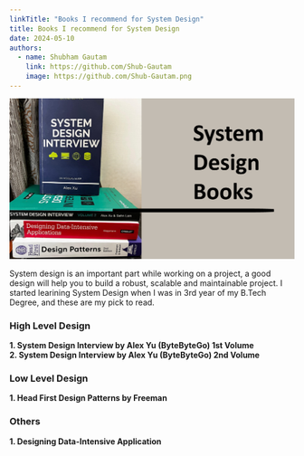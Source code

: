 ```yaml
---
linkTitle: "Books I recommend for System Design"
title: Books I recommend for System Design
date: 2024-05-10
authors:
  - name: Shubham Gautam
    link: https://github.com/Shub-Gautam
    image: https://github.com/Shub-Gautam.png
---
```



![alt text](<WhatsApp Image 2024-06-12 at 12.08.47 AM.jpeg>)

System design is an important part while working on a project, a good design will help you to build a robust, scalable and maintainable project. I started learining System Design when I was in 3rd year of my B.Tech Degree, and these are my pick to read.

### High Level Design

  **1. System Design Interview by Alex Yu (ByteByteGo) 1st Volume** <br>
  **2. System Design Interview by Alex Yu (ByteByteGo) 2nd Volume**

### Low Level Design

  **1. Head First Design Patterns by Freeman**

### Others

  **1. Designing Data-Intensive Application**
